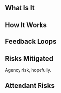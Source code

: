 ## What Is It




## How It Works




## Feedback Loops


## Risks Mitigated

Agency risk, hopefully.



## Attendant Risks